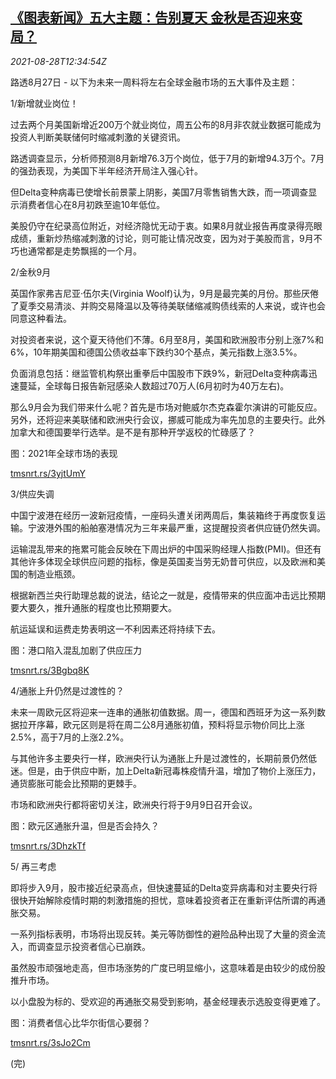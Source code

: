 <!--1630155663000-->
[《图表新闻》五大主题：告别夏天 金秋是否迎来变局？](https://cn.reuters.com/article/graphic-market-themes-0828-idCNKBS2FT080)
------

<div><i>2021-08-28T12:34:54Z</i></div><p>路透8月27日 - 以下为未来一周料将左右全球金融市场的五大事件及主题：</p><p>1/新增就业岗位！</p><p>过去两个月美国新增近200万个就业岗位，周五公布的8月非农就业数据可能成为投资人判断美联储何时缩减刺激的关键资讯。</p><p>路透调查显示，分析师预测8月新增76.3万个岗位，低于7月的新增94.3万个。7月的强劲表现，为美国下半年经济开局注入强心针。</p><p>但Delta变种病毒已使增长前景蒙上阴影，美国7月零售销售大跌，而一项调查显示消费者信心在8月初跌至逾10年低位。</p><p>美股仍守在纪录高位附近，对经济隐忧无动于衷。如果8月就业报告再度录得亮眼成绩，重新炒热缩减刺激的讨论，则可能让情况改变，因为对于美股而言，9月不巧也通常都是走势飘摇的一个月。</p><p>2/金秋9月</p><p>英国作家弗吉尼亚·伍尔夫(Virginia Woolf)认为，9月是最完美的月份。那些厌倦了夏季交易清淡、并购交易降温以及等待美联储缩减购债线索的人来说，或许也会同意这种看法。</p><p>对投资者来说，这个夏天待他们不薄。6月至8月，美国和欧洲股市分别上涨7%和6%，10年期美国和德国公债收益率下跌约30个基点，美元指数上涨3.5%。</p><p>负面消息包括：继监管机构祭出重拳后中国股市下跌9%，新冠Delta变种病毒迅速蔓延，全球每日报告新冠感染人数超过70万人(6月初时为40万左右)。</p><p>那么9月会为我们带来什么呢？首先是市场对鲍威尔杰克森霍尔演讲的可能反应。另外，还将迎来美联储和欧洲央行会议，挪威可能成为率先加息的主要央行。此外加拿大和德国要举行选举。是不是有那种开学返校的忙碌感了？</p><p>图：2021年全球市场的表现</p><p><a href="https://tmsnrt.rs/3yjtUmY">tmsnrt.rs/3yjtUmY</a></p><p>3/供应失调</p><p>中国宁波港在经历一波新冠疫情，一座码头遭关闭两周后，集装箱终于再度恢复运输。宁波港外围的船舶塞港情况为三年来最严重，这提醒投资者供应链仍然失调。</p><p>运输混乱带来的拖累可能会反映在下周出炉的中国采购经理人指数(PMI)。但还有其他许多体现全球供应问题的指标，像是英国麦当劳无奶昔可供应，以及欧洲和美国的制造业瓶颈。</p><p>根据新西兰央行助理总裁的说法，结论之一就是，疫情带来的供应面冲击远比预期要大要久，推升通胀的程度也比预期要大。</p><p>航运延误和运费走势表明这一不利因素还将持续下去。</p><p>图：港口陷入混乱加剧了供应压力</p><p><a href="https://tmsnrt.rs/3Bgbq8K">tmsnrt.rs/3Bgbq8K</a></p><p>4/通胀上升仍然是过渡性的？</p><p>未来一周欧元区将迎来一连串的通胀初值数据。周一，德国和西班牙为这一系列数据拉开序幕，欧元区则是将在周二公8月通胀初值，预料将显示物价同比上涨2.5%，高于7月的上涨2.2%。</p><p>与其他许多主要央行一样，欧洲央行认为通胀上升是过渡性的，长期前景仍然低迷。但是，由于供应中断，加上Delta新冠毒株疫情升温，增加了物价上涨压力，通货膨胀可能会比预期的更棘手。</p><p>市场和欧洲央行都将密切关注，欧洲央行将于9月9日召开会议。</p><p>图：欧元区通胀升温，但是否会持久？</p><p><a href="https://tmsnrt.rs/3DhzkTf">tmsnrt.rs/3DhzkTf</a></p><p>5/ 再三考虑</p><p>即将步入9月，股市接近纪录高点，但快速蔓延的Delta变异病毒和对主要央行将很快开始解除疫情时期的刺激措施的担忧，意味着投资者正在重新评估所谓的再通胀交易。</p><p>一系列指标表明，市场将出现反转。美元等防御性的避险品种出现了大量的资金流入，而调查显示投资者信心已崩跌。</p><p>虽然股市顽强地走高，但市场涨势的广度已明显缩小，这意味着是由较少的成份股推升市场。</p><p>以小盘股为标的、受欢迎的再通胀交易受到影响，基金经理表示选股变得更难了。</p><p>图：消费者信心比华尔街信心要弱？</p><p><a href="https://tmsnrt.rs/3sJo2Cm">tmsnrt.rs/3sJo2Cm</a></p><p>(完)</p>
